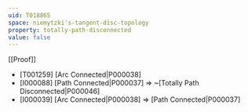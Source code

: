 ```yaml
---
uid: T018865
space: niemytzki's-tangent-disc-topology
property: totally-path-disconnected
value: false
---
```

[[Proof]]

* [T001259] [Arc Connected|P000038]
* [I000088] [Path Connected|P000037] => ~[Totally Path Disconnected|P000046]
* [I000039] [Arc Connected|P000038] => [Path Connected|P000037]

